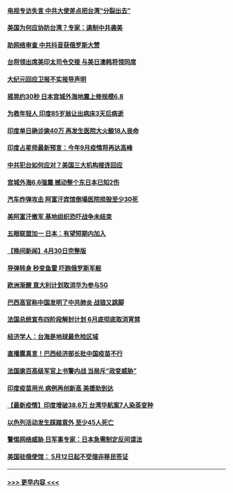 #### [电视专访失言 中共大使差点把台湾“分裂出去”](../pages/prog202/a103108742.md?t=05020352) 
#### [美国为何应协防台湾？专家：遏制中共袭美](../pages/prog202/a103108696.md?t=05020352) 
#### [助网络审查 中共抖音获俄罗斯大赞](../pages/prog202/a103108626.md?t=05020352) 
#### [台将领出席美印太司令交接 与美日澳韩将领同席](../pages/prog202/a103108666.md?t=05020352) 
#### [大纪元回应卫报不实报导声明](../pages/prog202/a103108633.md?t=05020352) 
#### [摇晃约30秒 日本宫城外海地震上修规模6.8](../pages/prog202/a103108477.md?t=05020352) 
#### [为救年轻人 印度85岁翁让出病床3天后病逝](../pages/prog202/a103108457.md?t=05020352) 
#### [印度单日确诊逾40万 再发生医院大火酿18人丧命](../pages/prog202/a103108440.md?t=05020352) 
#### [印度占星师最新预言：今年9月疫情将再达高峰](../pages/prog202/a103108368.md?t=05020352) 
#### [中共犯台如何应对？美国三大机构接连回应](../pages/prog202/a103108423.md?t=05020352) 
#### [宫城外海6.6强震 撼动整个东日本已知2伤](../pages/prog202/a103108347.md?t=05020352) 
#### [汽车炸弹攻击 阿富汗宾馆倒塌医院损毁至少30死](../pages/prog202/a103108389.md?t=05020352) 
#### [美阿富汗撤军 基地组织恐吓战争未结束](../pages/prog202/a103108030.md?t=05020352) 
#### [五眼联盟加一 日本：有望短期内加入](../pages/prog202/a103108083.md?t=05020352) 
#### [【晚间新闻】4月30日完整版](../pages/prog202/a103108327.md?t=05020352) 
#### [导弹转身 秒变鱼雷 吓跑俄罗斯军舰](../pages/prog202/a103108064.md?t=05020352) 
#### [欧洲渐醒 意大利计划取消华为参与5G](../pages/prog202/a103108199.md?t=05020352) 
#### [巴西高官称中国发明了中共肺炎 战狼又跳脚](../pages/prog202/a103108063.md?t=05020352) 
#### [法国总统宣布四阶段解封计划 6月底彻底取消宵禁](../pages/prog202/a103108070.md?t=05020352) 
#### [经济学人：台海是地球最危险区域](../pages/prog202/a103108131.md?t=05020352) 
#### [直播露真言！巴西经济部长批中国疫苗不行](../pages/prog202/a103108096.md?t=05020352) 
#### [法国逾百高级军官上书警内战 当局斥“政变威胁”](../pages/prog202/a103108017.md?t=05020352) 
#### [印度疫苗用光 病例再创新高 美援助到达](../pages/prog202/a103108054.md?t=05020352) 
#### [【最新疫情】印度增破38.6万 台湾华航案7人染英变种](../pages/prog202/a103108035.md?t=05020352) 
#### [以色列活动发生踩踏意外 至少45人死亡](../pages/prog202/a103107919.md?t=05020352) 
#### [警惕网络威胁 日军事专家：日本急需制定反间谍法](../pages/prog202/a103107912.md?t=05020352) 
#### [美国驻俄使馆： 5月12日起不受理非移民签证](../pages/prog202/a103107903.md?t=05020352) 

----
#### [ >>> 更早内容 <<< ](../indexes/prog202-earlier.md)

